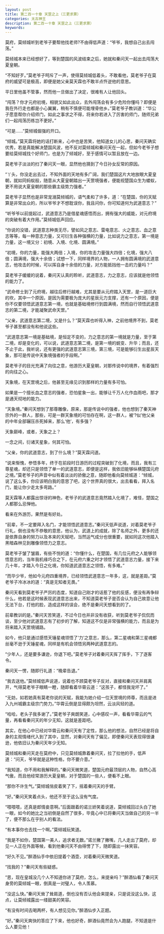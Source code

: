 ```yaml
---
layout: post
title: 第二百一十章 天罡之上（三更求票）
categories: 太古神王
description: 第二百一十章 天罡之上（三更求票）
keywords:
---
```


莫府，莫倾城听到老爷子要帮他找老师?不由得低声道：“爷爷，我想自己出去闯荡。”

莫倾城本来已经想好了，等到楚国的风波结束之后，她就和秦问天一起出去闯荡大夏皇朝。

“不知好歹。”莫老爷子呵斥了一声，使得莫倾城低着头，不敢看他，莫老爷子在莫府的威望可是极高，即便是她父亲莫天霖也不敢半点忤逆他的意思。

平日里他虽不管事，然而他一旦做出了决定，很难有人让他回头。

“闯荡？你才元府初境，相貌又如此出众，去外闯荡会有多少危险你懂吗？即便是我在外行走也都是小心翼翼，稍有不慎便可能埋骨他乡。”莫老爷子教训道：“华公子愿意帮你介绍师门，如此之事求之不得，将来你若进入了厉害的师门，随师兄弟们一起闯荡历练岂不更好。”

“可是……”莫倾城倔强的开口。

“倾城。”莫天霖将她的话打断来，心中也是苦笑，他知道女儿的心思，秦问天确实优秀，若是真能解决楚国风波，他不反对莫倾城和秦问天在一起，但如今老爷子想要给莫倾城找个好师门，也是为了倾城好，至于感情可以暂且放在一边。

莫老爷子淡淡的扫了秦问天一眼，显然他也猜到了今日孙女反常的原因。

“丫头，你没走出去过，不知外面的天地有多广阔，我们楚国这片大地放眼大夏皇朝，就如同蚂蚁般，随意从大夏皇朝踏出一天罡境强者，便能视楚国众生为蝼蚁，更不用说大夏皇朝的那些霸主级势力强者。”

莫老爷子显然也是非常宠溺莫倾城的，语气柔和了许多，道：“在楚国，你的天赋算是非常出众的，所以爷爷才不想耽误你，我且问你，你可知道何为武道意志？”

“听爷爷以前提起过，武道意志乃是借星魂感悟而出，拥有强大的威能，对元府境的突破有着大作用。”莫倾城低声回应。

“你说的没错，武道意志种类无尽，譬如风之意志、雷电意志、火之意志、血之意志等等，每一种意志力量，又可衍生各种强横的力量，比如说力之意志，第一境是力量，这一境又分：初境、入境、化境、圆满境。”

“初境，你的力量，能强大两倍；入境，你的攻击力量强大四倍；化境，强大八倍；圆满境，强大十余倍；试想一下，同样境界的人物，一人拥有圆满境的武道意志，他攻击的时候，可以挥自身十余倍的力量，对方能抵挡他一击的力量吗？”

莫老爷子缓缓的说着，秦问天认真的聆听，武道意志，力之意志，应该就是他领悟的能力了。

“武命修士到了元府境，越往后修行越难，尤其是要从元府踏入天罡，是一道巨大的坎，其中一个原因，是因为需要极为庞大的星辰元力支撑，还有一个原因，便是你不仅要领悟武道意志第一境，也就是基础境修行到圆满境，然而自行领悟武道意志的第二境，才能凝聚武命天罡。”

“父亲，武道意志第二境，又是什么？”莫天霖也听得入神，之前他境界不到，莫老爷子甚至都没有和他说这些。

“武道意志第一境是基础境，是恒定不变的，力之意志的第一境就是力量，至于第二境，却是变化的，可以说，武道意志第二境，是第一境的蜕变、升华；而且，还不止于此，我听说，还有更强的武道意志第三境，第三境，可是能够衍生出星辰天象，那可是传说中天象境强者的手段啊。”

莫老爷子的目光充满了向往之意，他游历大夏皇朝，对那传说中的境界，有着强烈的向往之心。

天象境，在天罡境之后，他甚至无缘见识到那样的力量有多可怕。

如果是一个擅长血之意志的强者，恐怕星象一出，能够让千万人化作血雨吧，那才是通天彻地的能力。

“天象境。”秦问天想到了那尊雕像，原来，那是传说中的强者，他也想到了秦天神宗外的一群人，那些，可是一群天象境的可怕存在啊，这一群人，被‘?似’他父亲的中年全部辗压杀死掉来，那么‘他’，有多强？

天象巅峰，或者，天象之上？

一念之间，衍诸天星象，何其可怕。

“父亲，你的武道意志，到了什么境？”莫天霖问道。

“说来惭愧，参悟多年，终于在前段时日游历的过程突破到了化境，而且，我有三尊星魂，却还只是领悟了单一的武道意志，即便是这样，我依旧能够纵横楚国元府之境。”莫老爷子的声音中似有着淡淡的骄傲之意，随即他看向莫倾城道：“倾城，说了这么多，你应该明白我的意思了吧，这个世界真的很大，出去看看，拜入名门，能让你少走太多弯路。”

莫天霖等人都露出惊讶的神色，老爷子的武道意志竟然踏入化境了，难怪，楚国之人都那么忌惮他。

看来在外游历，果然是有好处。

“前辈，不一定要拜入名门，才能领悟武道意志。”秦问天低声说道，对着莫老爷子行礼，倒也没有不恭敬的意思，他认为，武道上的成就，除了名师之外，更多的还是依靠自身的努力以及本来的天赋吧，当然运气成分也很重要，就如同这次他踏入黑暗森林见到雕像领悟力之意志。

莫老爷子皱了皱眉，有些不悦的道：“你懂什么，在楚国，有几位元府之人能够领悟意志的，当年我机缘巧合之下，在元府六重之时才领悟了武道意志力量，接下来几十年，才踏入今日之化境，你知道武道意志之领悟，有多难。”

“而华少爷，他如今元府四重境界，已经领悟武道意志一年多，这，就是差距。”莫老爷子冷冰冰的道：“真是无知者无畏。”

秦问天看到莫老爷子严厉的态度，知道自己刚才的话惹了他的反感，便没有再争辩什么，他若是这时候表现武道意志出来，不知道莫老爷子是否会认为自己故意让他无法下台，打他的脸，造成这样的误会，绝不是秦问天想看到的了。

前辈教训的是。”秦问天苦笑道，不过今日也并非没有收获，听到莫老爷子侃侃而谈，至少他对武道意志有了初步的了解，知道这不仅是非常强横的能力，而且是为将来踏入天罡境铺路。

如今，他只是通过感悟天锤星魂领悟了‘力’之意志，那么，第二星魂和第三星魂都丝毫不逊于天锤星魂，同样是有机会领悟另两种武道意志的。

“少年人，还是要多谦逊，你退下吧。”莫老爷子对着秦问天挥了挥手，下了逐客令。

秦问天一愣，随即行礼道：“晚辈告退。”

“我去送他。”莫倾城低声说道，说着也不顾莫老爷子反对，直接和秦问天并肩离开，气得莫老爷子眼睛一瞪，随即看着华霄云道：“这孩子，都怪我宠坏了。”

“无妨，如若她真有莫老你说的天赋，我能为她介绍一位天罡境的师尊，而且是进入九州城霸主级宗门势力。”华霄云倒是显得颇为坦然，云淡风轻的道。

“哈哈，老头子我多谢了。”莫老爷子爽朗笑道，心中感叹一声，看看华霄云的气量，再看看秦问天的年少无知，这就是差距吧。

其实，在他心中已经对华霄云和秦问天有了定性，那么他的想法，自然已经是将自身的主观情绪代入到了其中，显然，对秦问天有了偏见，即便秦问天表现得很谦逊，他依旧认为秦问天年少无知。

莫倾城和秦问天走在莫府中，只见莫倾城靠着秦问天，拉了拉他的手，低声道：“问天，爷爷就是这种性格，你不要介意。”

“我知道，你不用和我解释的。”秦问天微笑道，楚国元府最顶层的人物，自然心高气傲，而且他经常游历大夏皇朝，对于楚国的一些人，便看不上眼。

“那你不许生气。”莫倾城俏皮着笑了下，摇着秦问天的手臂。

“好。”秦问天笑着点头，他还不至于这么没有气度。

“喂喂喂，还真是郎情妾意啊。”后面跟着的诺兰娇笑着说道，莫倾城回过头白了她一眼，如今的她比之当初倒是自然了很多，毕竟心中已将秦问天当做自己的另一半了，便不那么在乎别人的看法。

“有本事你也去找一个啊。”莫倾城玩笑道。

“我是不如你，楚国第一美人，追求者无数。”诺兰撇了撇嘴，几人走出了莫府，却见一人正在外面等候，看到他秦问天不由得愣了下，随即露出一抹笑容。

“好久不见。”醉酒仙手中依旧提着个酒壶，对着秦问天微笑道。

“找我的？”秦问天有些疑惑。

“恩，现在皇城没几个人不知道你进了莫府，怎么，来提亲吗？”醉酒仙看了秦问天身旁的莫倾城一眼，倒真是一对璧人，令人羡慕。

“没这么快。”秦问天耸了耸肩道，倒也没有否认他会来提亲，只是说没这么快，这点，让莫倾城露出一缕甜美的笑容。

“有没有时间去喝两杯，有人想见见你。”醉酒仙步入正题。

“好。”秦问天爽快的答应了下来，他也好奇，醉酒仙竟然会为人跑腿，不知道是什么人要见他！
